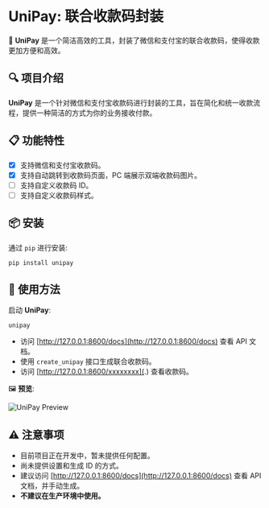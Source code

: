 # UniPay: 联合收款码封装

🌟 **UniPay** 是一个简洁高效的工具，封装了微信和支付宝的联合收款码，使得收款更加方便和高效。

## 🔍 项目介绍

**UniPay** 是一个针对微信和支付宝收款码进行封装的工具，旨在简化和统一收款流程，提供一种简洁的方式为你的业务接收付款。

## 📋 功能特性

- [x] 支持微信和支付宝收款码。
- [x] 支持自动跳转到收款码页面，PC 端展示双端收款码图片。
- [ ] 支持自定义收款码 ID。
- [ ] 支持自定义收款码样式。

## 📦 安装

通过 `pip` 进行安装:

```shell
pip install unipay
```

## 🚀 使用方法

启动 **UniPay**:

```shell
unipay
```

- 访问 [http://127.0.0.1:8600/docs](http://127.0.0.1:8600/docs) 查看 API 文档。
- 使用 `create_unipay` 接口生成联合收款码。
- 访问 [http://127.0.0.1:8600/xxxxxxxx](.) 查看收款码。

🖼️ **预览**:

![UniPay Preview](https://github.com/djkcyl/unipay/assets/59153990/2275fd12-fc5c-4f75-8b33-2b8fd8046be4)

## ⚠️ 注意事项

- 目前项目正在开发中，暂未提供任何配置。
- 尚未提供设置和生成 ID 的方式。
- 建议访问 [http://127.0.0.1:8600/docs](http://127.0.0.1:8600/docs) 查看 API 文档，并手动生成。
- **不建议在生产环境中使用。**
